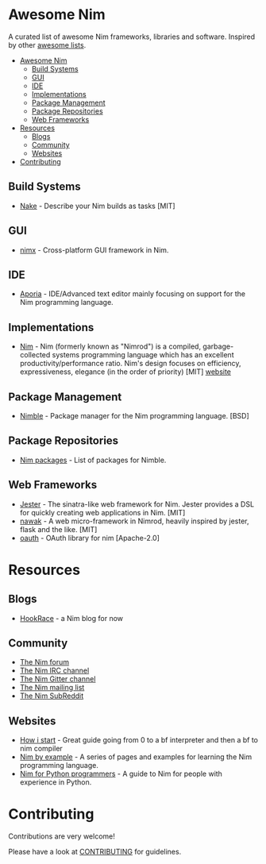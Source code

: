 # Awesome Nim

A curated list of awesome Nim frameworks, libraries and software. Inspired by other [awesome lists](https://github.com/bayandin/awesome-awesomeness).

- [Awesome Nim](#awesome-nim)
    - [Build Systems](#build-systems)
    - [GUI](#gui)
    - [IDE](#ide)
    - [Implementations](#implementations)
    - [Package Management](#package-management)
    - [Package Repositories](#package-repositories)
    - [Web Frameworks](#web-frameworks)
- [Resources](#resources)
    - [Blogs](#blogs)
    - [Community](#community)
    - [Websites](#websites)
- [Contributing](#contributing)
 
## Build Systems

* [Nake](https://github.com/fowlmouth/nake) - Describe your Nim builds as tasks [MIT]

## GUI

* [nimx](https://github.com/yglukhov/nimx) - Cross-platform GUI framework in Nim.

## IDE

* [Aporia](https://github.com/nim-lang/Aporia) - IDE/Advanced text editor mainly focusing on support for the Nim programming language.

## Implementations

* [Nim](https://github.com/nim-lang/Nim) - Nim (formerly known as "Nimrod") is a compiled, garbage-collected systems programming language which has an excellent productivity/performance ratio. Nim's design focuses on efficiency, expressiveness, elegance (in the order of priority) [MIT] [website](http://nim-lang.org/)

## Package Management

* [Nimble](https://github.com/nim-lang/nimble) - Package manager for the Nim programming language. [BSD]

## Package Repositories

* [Nim packages](https://github.com/nim-lang/packages) - List of packages for Nimble.

## Web Frameworks

* [Jester](https://github.com/dom96/jester) - The sinatra-like web framework for Nim. Jester provides a DSL for quickly creating web applications in Nim. [MIT]
* [nawak](https://github.com/idlewan/nawak) - A web micro-framework in Nimrod, heavily inspired by jester, flask and the like. [MIT]
* [oauth](https://github.com/CORDEA/oauth) - OAuth library for nim [Apache-2.0]

# Resources

## Blogs

* [HookRace](http://hookrace.net) - a Nim blog for now 

## Community

* [The Nim forum](http://forum.nim-lang.org/)
* [The Nim IRC channel](http://webchat.freenode.net/?channels=nim)
* [The Nim Gitter channel](https://gitter.im/nim-lang/Nim)
* [The Nim mailing list](http://www.freelists.org/list/nim-dev)
* [The Nim SubReddit](http://reddit.com/r/nim)

## Websites

* [How i start](https://howistart.org/posts/nim) - Great guide going from 0 to a bf interpreter and then a bf to nim compiler
* [Nim by example](https://nim-by-example.github.io) - A series of pages and examples for learning the Nim programming language.
* [Nim for Python programmers](https://github.com/nim-lang/Nim/wiki/Nim-for-Python-Programmers) - A guide to Nim for people with experience in Python.

# Contributing

Contributions are very welcome!

Please have a look at [CONTRIBUTING](https://github.com/VPashkov/awesome-nim/blob/master/CONTRIBUTING.md) for guidelines.
